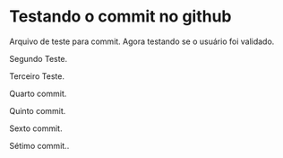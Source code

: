# Testando o commit no github

Arquivo de teste para commit. Agora testando se o usuário foi validado.

Segundo Teste.

Terceiro Teste.

Quarto commit.

Quinto commit.

Sexto commit.

Sétimo commit..